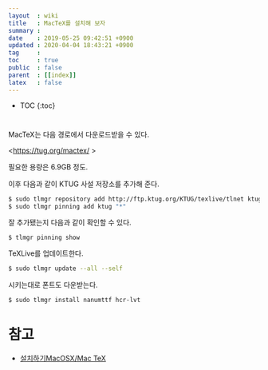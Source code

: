 ```yaml
---
layout  : wiki
title   : MacTeX를 설치해 보자
summary : 
date    : 2019-05-25 09:42:51 +0900
updated : 2020-04-04 18:43:21 +0900
tag     : 
toc     : true
public  : false
parent  : [[index]]
latex   : false
---
```

* TOC
{:toc}

# 

MacTeX는 다음 경로에서 다운로드받을 수 있다.

<https://tug.org/mactex/ >

필요한 용량은 6.9GB 정도.

이후 다음과 같이 KTUG 사설 저장소를 추가해 준다.

```sh
$ sudo tlmgr repository add http://ftp.ktug.org/KTUG/texlive/tlnet ktug
$ sudo tlmgr pinning add ktug "*"
```

잘 추가됐는지 다음과 같이 확인할 수 있다.

```
$ tlmgr pinning show
```


TeXLive를 업데이트한다.

```sh
$ sudo tlmgr update --all --self
```

시키는대로 폰트도 다운받는다.

```sh
$ sudo tlmgr install nanumttf hcr-lvt
```


# 참고

* [설치하기MacOSX/Mac TeX](http://wiki.ktug.org/wiki/wiki.php/%EC%84%A4%EC%B9%98%ED%95%98%EA%B8%B0MacOSX/MacTeX )
